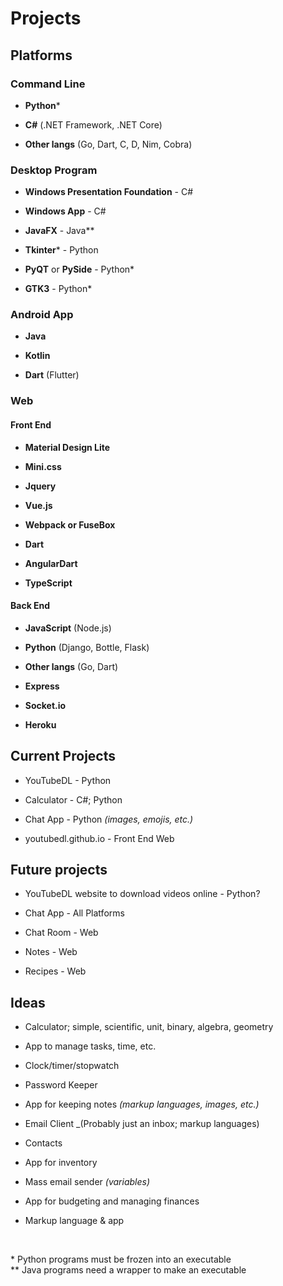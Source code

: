 # Projects


## Platforms

### Command Line

 - **Python***

 - **C#** (.NET Framework, .NET Core)

 - **Other langs** (Go, Dart, C, D, Nim, Cobra)

### Desktop Program

 - **Windows Presentation Foundation** - C#
 
 - **Windows App** - C#

 - **JavaFX** - Java**

 - **Tkinter*** - Python

 - **PyQT** or **PySide** - Python*

 - **GTK3** - Python*

### Android App

 - **Java**

 - **Kotlin**

 - **Dart** (Flutter)

### Web

#### Front End

 - **Material Design Lite**

 - **Mini.css**

 - **Jquery**

 - **Vue.js**

 - **Webpack or FuseBox**

 - **Dart**

 - **AngularDart**

 - **TypeScript**

#### Back End

 - **JavaScript** (Node.js)

 - **Python** (Django, Bottle, Flask)

 - **Other langs** (Go, Dart)

 - **Express**

 - **Socket.io**

 - **Heroku**


## Current Projects

 - YouTubeDL - Python

 - Calculator - C#; Python

 - Chat App - Python _(images, emojis, etc.)_

 - youtubedl.github.io - Front End Web

## Future projects

 - YouTubeDL website to download videos online - Python?

 - Chat App - All Platforms

 - Chat Room - Web

 - Notes - Web

 - Recipes - Web

## Ideas

 - Calculator; simple, scientific, unit, binary, algebra, geometry

 - App to manage tasks, time, etc.

 - Clock/timer/stopwatch

 - Password Keeper

 - App for keeping notes _(markup languages, images, etc.)_

 - Email Client _(Probably just an inbox; markup languages)

 - Contacts

 - App for inventory

 - Mass email sender _(variables)_

 - App for budgeting and managing finances

 - Markup language & app

<br />

<span>* Python programs must be frozen into an executable<br /></span>
<span>** Java programs need a wrapper to make an executable</span>
